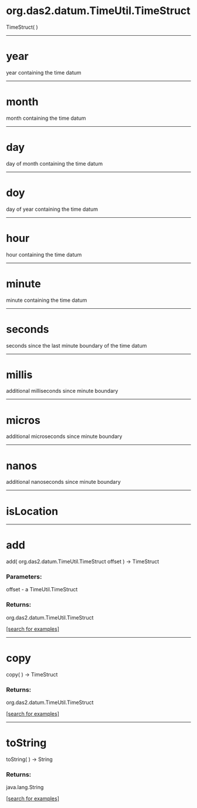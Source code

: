 # org.das2.datum.TimeUtil.TimeStruct
TimeStruct( )


***
<a name="year"></a>
# year

year containing the time datum

***
<a name="month"></a>
# month

month containing the time datum

***
<a name="day"></a>
# day

day of month containing the time datum

***
<a name="doy"></a>
# doy

day of year containing the time datum

***
<a name="hour"></a>
# hour

hour containing the time datum

***
<a name="minute"></a>
# minute

minute containing the time datum

***
<a name="seconds"></a>
# seconds

seconds since the last minute boundary of the time datum

***
<a name="millis"></a>
# millis

additional milliseconds since minute boundary

***
<a name="micros"></a>
# micros

additional microseconds since minute boundary

***
<a name="nanos"></a>
# nanos

additional nanoseconds since minute boundary

***
<a name="isLocation"></a>
# isLocation



***
<a name="add"></a>
# add
add( org.das2.datum.TimeUtil.TimeStruct offset ) &rarr; TimeStruct



### Parameters:
offset - a TimeUtil.TimeStruct

### Returns:
org.das2.datum.TimeUtil.TimeStruct


<a href="https://github.com/autoplot/dev/search?q=add&unscoped_q=add">[search for examples]</a>

***
<a name="copy"></a>
# copy
copy(  ) &rarr; TimeStruct



### Returns:
org.das2.datum.TimeUtil.TimeStruct


<a href="https://github.com/autoplot/dev/search?q=copy&unscoped_q=copy">[search for examples]</a>

***
<a name="toString"></a>
# toString
toString(  ) &rarr; String



### Returns:
java.lang.String


<a href="https://github.com/autoplot/dev/search?q=toString&unscoped_q=toString">[search for examples]</a>

